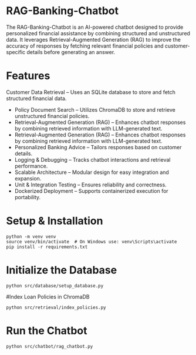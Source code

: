 # RAG-Banking-Chatbot
The RAG-Banking-Chatbot is an AI-powered chatbot designed to provide personalized financial assistance by combining structured and unstructured data. It leverages Retrieval-Augmented Generation (RAG) to improve the accuracy of responses by fetching relevant financial policies and customer-specific details before generating an answer.

# Features
Customer Data Retrieval – Uses an SQLite database to store and fetch structured financial data.
- Policy Document Search – Utilizes ChromaDB to store and retrieve unstructured financial policies.
- Retrieval-Augmented Generation (RAG) – Enhances chatbot responses by combining retrieved information with LLM-generated text.
- Retrieval-Augmented Generation (RAG) – Enhances chatbot responses by combining retrieved information with LLM-generated text.
- Personalized Banking Advice – Tailors responses based on customer details.
- Logging & Debugging – Tracks chatbot interactions and retrieval performance.
- Scalable Architecture – Modular design for easy integration and expansion.
- Unit & Integration Testing – Ensures reliability and correctness.
- Dockerized Deployment – Supports containerized execution for portability.

# Setup & Installation
```
python -m venv venv
source venv/bin/activate  # On Windows use: venv\Scripts\activate
pip install -r requirements.txt
```

# Initialize the Database
```
python src/database/setup_database.py
```

#Index Loan Policies in ChromaDB
```
python src/retrieval/index_policies.py
```

# Run the Chatbot
```
python src/chatbot/rag_chatbot.py
```





